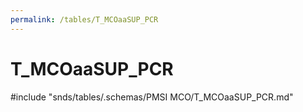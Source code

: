 ```yaml
---
permalink: /tables/T_MCOaaSUP_PCR
---
```

# T\_MCOaaSUP\_PCR
<!-- SPDX-License-Identifier: MPL-2.0 -->

<!-- ATTENTION : Ne pas supprimer ou modifier la ligne ci-dessous -->
#include "snds/tables/.schemas/PMSI MCO/T_MCOaaSUP_PCR.md"
<!-- ATTENTION : Ne pas supprimer ou modifier la ligne ci-dessus -->

